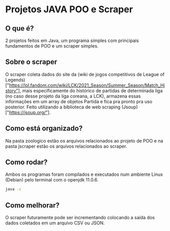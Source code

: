 # Projetos JAVA POO e Scraper

## O que é?
2 projetos feitos em Java, um programa simples com principais fundamentos de POO e um scraper simples.

## Sobre o scraper
O scraper coleta dados do site da (wiki de jogos competitivos de League of Legends)["https://lol.fandom.com/wiki/LCK/2021_Season/Summer_Season/Match_History"], mais especificamente do histórico de partidas de determinada liga (no caso desse projeto da liga coreana, a LCK), armazena essas informações em um array de objetos Partida e fica pra pronto pra uso posterior. Feito utilizando a biblioteca de web scraping (Jsoup)["https://jsoup.org/"].

## Como está organizado?
Na pasta zoologico estão os arquivos relacionados ao projeto de POO e na pasta jscraper estão os arquivos relacionados ao scraper.

## Como rodar?
Ambos os programas foram compilados e executados num ambiente Linux (Debian) pelo terminal com o openjdk 11.0.6.

~~~bash
java -c
~~~

## Como melhorar?
O scraper futuramente pode ser incrementando colocando a saída dos dados coletados em um arquivo CSV ou JSON.
